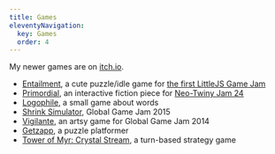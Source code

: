 ```yaml
---
title: Games
eleventyNavigation:
  key: Games
  order: 4
---
```


<!-- <h3 style="margin: 0">Games</h3> -->

<!-- ### Games -->

My newer games are on [itch.io](https://dariusf.itch.io).

- [Entailment](https://dariusf.itch.io/entailment), a cute puzzle/idle game for [the first LittleJS Game Jam](https://itch.io/jam/littlejs-game-jam)
- [Primordial](https://dariusf.itch.io/primordial), an interactive fiction piece for [Neo-Twiny Jam 24](https://itch.io/jam/neo-twiny-jam-24)
- [Logophile](https://play.google.com/store/apps/details?id=io.github.dariusf.logophile), a small game about words <!-- https://web.archive.org/web/20151117225124/https://play.google.com/store/apps/details?id=io.github.dariusf.logophile -->
- [Shrink Simulator](https://globalgamejam.org/2015/games/shrink-simulator-2015), Global Game Jam 2015
- [Vigilante](https://globalgamejam.org/2014/games/vigilante), an artsy game for Global Game Jam 2014
- [Getzapp](https://www.youtube.com/watch?v=HjXklXXprAA), a puzzle platformer
- [Tower of Myr: Crystal Stream](https://www.youtube.com/watch?v=1nM9Xh58SYU), a turn-based strategy game
